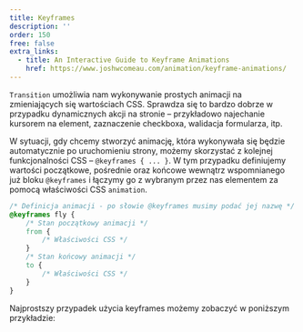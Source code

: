 ```yaml
---
title: Keyframes
description: ''
order: 150
free: false
extra_links:
  - title: An Interactive Guide to Keyframe Animations
    href: https://www.joshwcomeau.com/animation/keyframe-animations/
---
```


<script>
	import Codepen from "$lib/components/ui/Codepen.svelte";
</script>

`Transition` umożliwia nam wykonywanie prostych animacji na zmieniających się wartościach CSS. Sprawdza się to bardzo dobrze w przypadku dynamicznych akcji na stronie – przykładowo najechanie kursorem na element, zaznaczenie checkboxa, walidacja formularza, itp.

W sytuacji, gdy chcemy stworzyć animację, która wykonywała się będzie automatycznie po uruchomieniu strony, możemy skorzystać z kolejnej funkcjonalności CSS – `@keyframes { ... }`. W tym przypadku definiujemy wartości początkowe, pośrednie oraz końcowe wewnątrz wspomnianego już bloku `@keyframes` i łączymy go z wybranym przez nas elementem za pomocą właściwości CSS `animation`.

```css
/* Definicja animacji - po słowie @keyframes musimy podać jej nazwę */
@keyframes fly {
	/* Stan początkowy animacji */
	from {
		/* Właściwości CSS */
	}
	/* Stan końcowy animacji */
	to {
		/* Właściwości CSS */
	}
}
```

Najprostszy przypadek użycia keyframes możemy zobaczyć w poniższym przykładzie:

<Codepen id="abPPxqg" />
